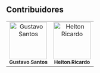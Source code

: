 ## Contribuidores
 
<table>
  <tr>
    <td align="center">
        <a href="https://github.com/gsantosdev">
            <img src="https://avatars.githubusercontent.com/u/31597729?v=4" width="100px;" alt="Gustavo Santos"/><br />
            <sub><b>Gustavo Santos</b></sub>
        </a><br />
    </td>
    <td align="center">
        <a href="https://github.com/heltonricardo">
            <img src="https://avatars.githubusercontent.com/u/50843386?v=4" width="100px;" alt="Helton Ricardo"/><br />
            <sub><b>Helton Ricardo</b></sub>
        </a><br />
    </td>
  </tr>
</table>
